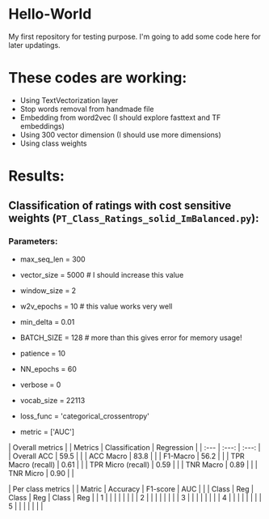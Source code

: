 # Hello-World
My first repository for testing purpose.
I'm going to add some code here for later updatings.

# These  codes are working:
- Using TextVectorization layer
- Stop words removal from handmade file
- Embedding from word2vec (I should explore fasttext and TF embeddings)
- Using 300 vector dimension (I should use more dimensions)
- Using class weights

# Results:

## Classification of ratings with cost sensitive weights (`PT_Class_Ratings_solid_ImBalanced.py`):
### Parameters:
- max_seq_len = 300
- vector_size = 5000    # I should increase this value
- window_size = 2
- w2v_epochs  = 10     # this value works very well
- min_delta   = 0.01
- BATCH_SIZE  = 128    # more than this gives error for memory usage!
- patience    = 10
- NN_epochs   = 60
- verbose     = 0
- vocab_size  = 22113

- loss_func   = 'categorical_crossentropy'
- metric      = ['AUC']

| Overall metrics |
| Metrics | Classification | Regression |
| :--- | :---: | :---: |
| Overall ACC | 59.5 |  |
| ACC Macro | 83.8 |  |
| F1-Macro | 56.2 |  |
| TPR Macro (recall) | 0.61 |  |
| TPR Micro (recall) | 0.59 |  |
| TNR Macro | 0.89 |  |
| TNR Micro | 0.90 |  |


| Per class metrics |
| Matric | Accuracy | F1-score | AUC |
|  | Class | Reg | Class | Reg | Class | Reg |
| 1 |  |  |  |  |  |  |
| 2 |  |  |  |  |  |  |
| 3 |  |  |  |  |  |  |
| 4 |  |  |  |  |  |  |
| 5 |  |  |  |  |  |  |

